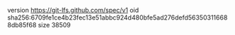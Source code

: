 version https://git-lfs.github.com/spec/v1
oid sha256:6709fe1ce4b23fec13e51abbc924d480bfe5ad276defd563503116688db85f68
size 38509

